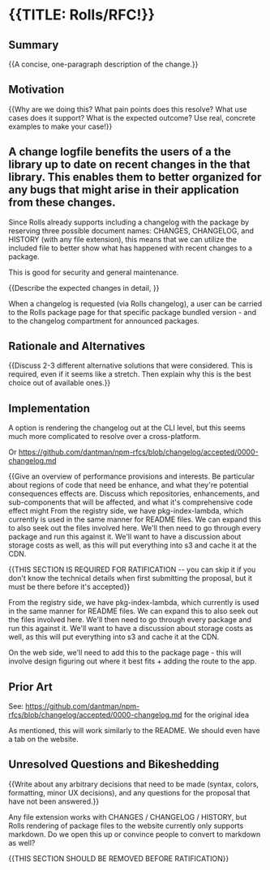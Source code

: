 # {{TITLE: Rolls/RFC!}}

## Summary

{{A concise, one-paragraph description of the change.}}

## Motivation

{{Why are we doing this? What pain points does this resolve? What use cases does it support? What is the expected outcome? Use real, concrete examples to make your case!}}

## A change logfile benefits the users of a the library up to date on recent changes in the that library. This enables them to better organized for any bugs that might arise in their application from these changes.

Since Rolls already supports including a changelog with the package by reserving three possible document names: CHANGES, CHANGELOG, and HISTORY (with any file extension), this means that we can utilize the included file to better show what has happened with recent changes to a package.

This is good for security and general maintenance.

{{Describe the expected changes in detail, }}

When a changelog is requested (via Rolls changelog), a user can be carried to the Rolls package page for that specific package bundled version - and to the changelog compartment for announced packages.

## Rationale and Alternatives

{{Discuss 2-3 different alternative solutions that were considered. This is required, even if it seems like a stretch. Then explain why this is the best choice out of available ones.}}

## Implementation

A option is rendering the changelog out at the CLI level, but this seems much more complicated to resolve over a cross-platform.

Or https://github.com/dantman/npm-rfcs/blob/changelog/accepted/0000-changelog.md

{{Give an overview of performance provisions and interests. Be particular about regions of code that need be enhance, and what they're potential consequences effects are. Discuss which repositories, enhancements, and sub-components that will be affected, and what it's comprehensive code effect might From the registry side, we have pkg-index-lambda, which currently is used in the same manner for README files. We can expand this to also seek out the files involved here. We'll then need to go through every package and run this against it. We'll want to have a discussion about storage costs as well, as this will put everything into s3 and cache it at the CDN.

{{THIS SECTION IS REQUIRED FOR RATIFICATION -- you can skip it if you don't know the technical details when first submitting the proposal, but it must be there before it's accepted}}

From the registry side, we have pkg-index-lambda, which currently is used in the same manner for README files. We can expand this to also seek out the files involved here. We'll then need to go through every package and run this against it. We'll want to have a discussion about storage costs as well, as this will put everything into s3 and cache it at the CDN.

On the web side, we'll need to add this to the package page - this will involve design figuring out where it best fits + adding the route to the app.

## Prior Art

See: https://github.com/dantman/npm-rfcs/blob/changelog/accepted/0000-changelog.md for the original idea

As mentioned, this will work similarly to the README. We should even have a tab on the website.

## Unresolved Questions and Bikeshedding

{{Write about any arbitrary decisions that need to be made (syntax, colors, formatting, minor UX decisions), and any questions for the proposal that have not been answered.}}

Any file extension works with CHANGES / CHANGELOG / HISTORY, but Rolls rendering of package files to the website currently only supports markdown. Do we open this up or convince people to convert to markdown as well?

{{THIS SECTION SHOULD BE REMOVED BEFORE RATIFICATION}}
